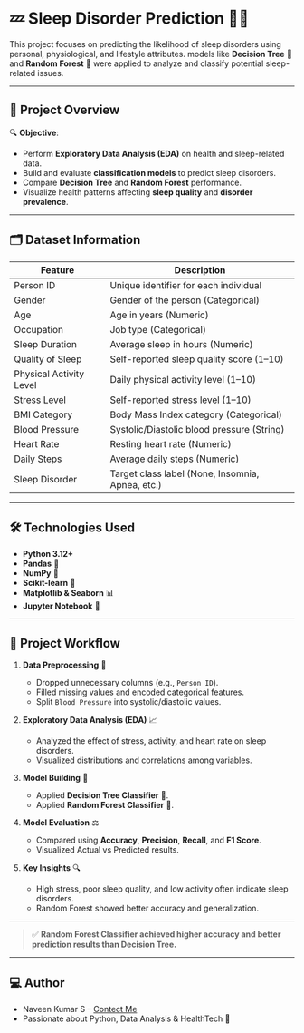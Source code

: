 # 💤 Sleep Disorder Prediction 🧠🌙

This project focuses on predicting the likelihood of sleep disorders using personal, physiological, and lifestyle attributes. models like **Decision Tree** 🌳 and **Random Forest** 🌲 were applied to analyze and classify potential sleep-related issues.

---

## 📌 **Project Overview**

🔍 **Objective**:
- Perform **Exploratory Data Analysis (EDA)** on health and sleep-related data.
- Build and evaluate **classification models** to predict sleep disorders.
- Compare **Decision Tree** and **Random Forest** performance.
- Visualize health patterns affecting **sleep quality** and **disorder prevalence**.

---

## 🗂️ **Dataset Information**

| Feature                  | Description                                      |
|--------------------------|--------------------------------------------------|
| Person ID                | Unique identifier for each individual            |
| Gender                   | Gender of the person (Categorical)               |
| Age                      | Age in years (Numeric)                           |
| Occupation               | Job type (Categorical)                           |
| Sleep Duration           | Average sleep in hours (Numeric)                 |
| Quality of Sleep         | Self-reported sleep quality score (1–10)         |
| Physical Activity Level  | Daily physical activity level (1–10)             |
| Stress Level             | Self-reported stress level (1–10)                |
| BMI Category             | Body Mass Index category (Categorical)           |
| Blood Pressure           | Systolic/Diastolic blood pressure (String)       |
| Heart Rate               | Resting heart rate (Numeric)                     |
| Daily Steps              | Average daily steps (Numeric)                    |
| Sleep Disorder           | Target class label (None, Insomnia, Apnea, etc.) |

---

## 🛠️ **Technologies Used**

- **Python 3.12+**
- **Pandas** 🐼
- **NumPy** 🔢
- **Scikit-learn** 🤖
- **Matplotlib & Seaborn** 📊
- **Jupyter Notebook** 📓

---

## 🔎 **Project Workflow**

1. **Data Preprocessing** 🧹  
   - Dropped unnecessary columns (e.g., `Person ID`).
   - Filled missing values and encoded categorical features.
   - Split `Blood Pressure` into systolic/diastolic values.

2. **Exploratory Data Analysis (EDA)** 📈  
   - Analyzed the effect of stress, activity, and heart rate on sleep disorders.
   - Visualized distributions and correlations among variables.

3. **Model Building** 🤖  
   - Applied **Decision Tree Classifier** 🌳.
   - Applied **Random Forest Classifier** 🌲.

4. **Model Evaluation** ⚖️  
   - Compared using **Accuracy**, **Precision**, **Recall**, and **F1 Score**.
   - Visualized Actual vs Predicted results.

5. **Key Insights** 🔍  
   - High stress, poor sleep quality, and low activity often indicate sleep disorders.
   - Random Forest showed better accuracy and generalization.

---

> ✅ **Random Forest Classifier achieved higher accuracy and better prediction results than Decision Tree.**

---

## 💻 Author

- Naveen Kumar S – [Contect Me](https://github.com/naveenkumar279)  
- Passionate about Python, Data Analysis & HealthTech 🌱
